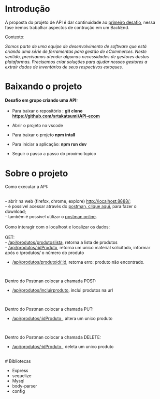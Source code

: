 # Introdução

A proposta do projeto de API é dar continuidade ao <a href="https://github.com/srtakatsumi/Gamma_Challenge">primeiro desafio</a>, nessa fase iremos trabalhar aspectos de contrução em um BackEnd.

<p> Contexto: </p>
      
 _Somos parte de uma equipe de desenvolvimento de software que está criando uma série de ferramentas para gestão de eCommerces. Neste sentido, precisamos atender algumas necessidades de gestores destas plataformas. Precisamos criar soluções para ajudar nossos gestores a extrair dados de inventários de seus respectivos estoques.</p>_ 
 

# Baixando o projeto

<h4>Desafio em grupo criando uma API:</h4> 

- Para baixar o repositório : <b>git clone  <a href="https://github.com/srtakatsumi/API-ecom">https://github.com/srtakatsumi/API-ecom </a> </b> <br>
- Abrir o projeto no vscode <br>
- Para baixar o projeto <b>npm intall </b> <br>

- Para iniciar a aplicação: <b>npm run dev </b> <br>

- Seguir o passo a passo do proximo topico <br>


# Sobre o projeto

<p> Como executar a API: </p> <br>
      - abrir na web (firefox, chrome, explore) <a href="http://localhost:8888/">http://localhost:8888/</a>; <br>
      - é possivel acessar através do <a href="https://www.postman.com/downloads/">postman, clique aqui</a>, para fazer o download; <br>
      - também é possivel utilizar o <a href="https://web.postman.co/home">postman online</a>.<br>
      <br>
Como interagir com o localhost e localizar os dados:<br>
<br>
 GET: <br>           
- <a href="http://localhost:8888/api/produtos/produtoslista">/api/produtos/produtoslista</a>, retorna a lista de produtos<br> 
- <a href="http://localhost:8888/api/produtos/">/api/produtos/:idProduto</a>, retorna um unico material solicitado, informar após o /produtos/ o número do produto <br>

- <a href="http://localhost:8888/api/produtos/idProduto/2578"> /api/produtos/produtoid/:id</a>, retorna erro:  produto não encontrado. <br>

<br>


Dentro do Postman colocar a chamada POST:<br>
- <a href="http://localhost:8888/api/produtos/incluirproduto"> /api/produtos/incluirproduto</a>, inclui produtos na url <br>
<br>


Dentro do Postman colocar a chamada PUT:<br>
- <a href="http://localhost:8888/api/produtos/">/api/produtos/:idProduto </a>, altera um unico produto<br>
<br>

Dentro do Postman colocar a chamada DELETE:<br>
- <a href="http://localhost:8888/api/produtos/">/api/produtos/:idProduto </a>, deleta um unico produto <br>
<br>
# Bibliotecas

- Express <br>
- sequelize <br>
- Mysql <br>
- body-parser <br>
- config <br>
